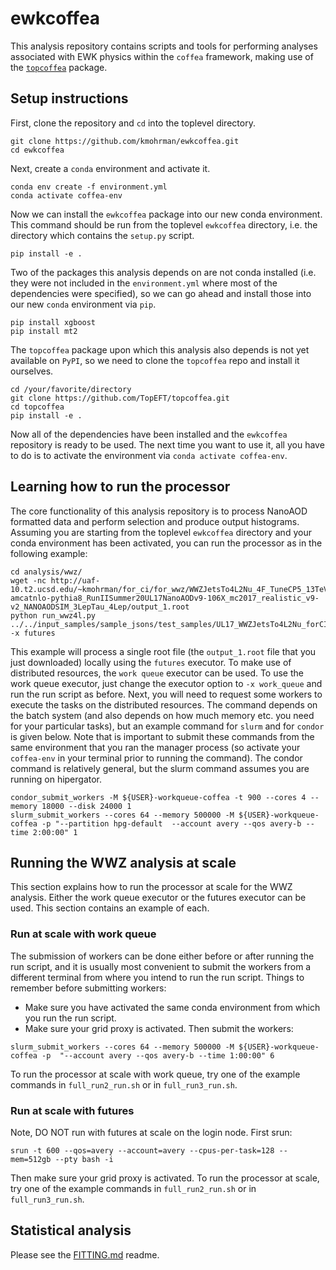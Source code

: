# ewkcoffea
This analysis repository contains scripts and tools for performing analyses associated with EWK physics within the `coffea` framework, making use of the [`topcoffea`](https://github.com/TopEFT/topcoffea) package. 

## Setup instructions

First, clone the repository and `cd` into the toplevel directory. 
```
git clone https://github.com/kmohrman/ewkcoffea.git
cd ewkcoffea
```
Next, create a `conda` environment and activate it. 
```
conda env create -f environment.yml
conda activate coffea-env
```
Now we can install the `ewkcoffea` package into our new conda environment. This command should be run from the toplevel `ewkcoffea` directory, i.e. the directory which contains the `setup.py` script. 
```
pip install -e .
```
Two of the packages this analysis depends on are not conda installed (i.e. they were not included in the `environment.yml` where most of the dependencies were specified), so we can go ahead and install those into our new `conda` environment via `pip`. 
```
pip install xgboost
pip install mt2
```
The `topcoffea` package upon which this analysis also depends is not yet available on `PyPI`, so we need to clone the `topcoffea` repo and install it ourselves.
```
cd /your/favorite/directory
git clone https://github.com/TopEFT/topcoffea.git
cd topcoffea
pip install -e .  
```
Now all of the dependencies have been installed and the `ewkcoffea` repository is ready to be used. The next time you want to use it, all you have to do is to activate the environment via `conda activate coffea-env`. 

## Learning how to run the processor 

The core functionality of this analysis repository is to process NanoAOD formatted data and perform selection and produce output histograms. Assuming you are starting from the toplevel `ewkcoffea` directory and your conda environment has been activated, you can run the processor as in the following example: 
```
cd analysis/wwz/
wget -nc http://uaf-10.t2.ucsd.edu/~kmohrman/for_ci/for_wwz/WWZJetsTo4L2Nu_4F_TuneCP5_13TeV-amcatnlo-pythia8_RunIISummer20UL17NanoAODv9-106X_mc2017_realistic_v9-v2_NANOAODSIM_3LepTau_4Lep/output_1.root
python run_wwz4l.py ../../input_samples/sample_jsons/test_samples/UL17_WWZJetsTo4L2Nu_forCI.json -x futures 
``` 
This example will process a single root file (the `output_1.root` file that you just downloaded) locally using the `futures` executor. To make use of distributed resources, the `work queue` executor can be used. To use the work queue executor, just change the executor option to  `-x work_queue` and run the run script as before. Next, you will need to request some workers to execute the tasks on the distributed resources. The command depends on the batch system (and also depends on how much memory etc. you need for your particular tasks), but an example command for  `slurm` and for `condor` is given below. Note that is important to submit these commands from the same environment that you ran the manager process (so activate your  `coffea-env` in your terminal prior to running the command). The condor command is relatively general, but the slurm command assumes you are running on hipergator.
```
condor_submit_workers -M ${USER}-workqueue-coffea -t 900 --cores 4 --memory 18000 --disk 24000 1
slurm_submit_workers --cores 64 --memory 500000 -M ${USER}-workqueue-coffea -p "--partition hpg-default  --account avery --qos avery-b --time 2:00:00" 1
```
## Running the WWZ analysis at scale

This section explains how to run the processor at scale for the WWZ analysis. Either the work queue executor or the futures executor can be used. This section contains an example of each. 

### Run at scale with work queue
The submission of workers can be done either before or after running the run script, and it is usually most convenient to submit the workers from a different terminal from where you intend to run the run script. Things to remember before submitting workers:
* Make sure you have activated the same conda environment from which you run the run script. 
* Make sure your grid proxy is activated. 
Then submit the workers: 
```
slurm_submit_workers --cores 64 --memory 500000 -M ${USER}-workqueue-coffea -p  "--account avery --qos avery-b --time 1:00:00" 6
```
To run the processor at scale with work queue, try one of the example commands in `full_run2_run.sh` or in `full_run3_run.sh`. 


### Run at scale with futures 
Note, DO NOT run with futures at scale on the login node. First srun:
```
srun -t 600 --qos=avery --account=avery --cpus-per-task=128 --mem=512gb --pty bash -i
```
Then make sure your grid proxy is activated. To run the processor at scale, try one of the example commands in `full_run2_run.sh` or in `full_run3_run.sh`. 

## Statistical analysis
Please see the [FITTING.md]() readme. 
